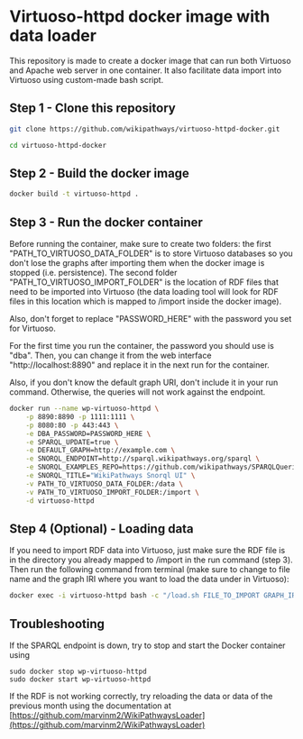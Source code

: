 # Virtuoso-httpd docker image with data loader

This repository is made to create a docker image that can run both Virtuoso and Apache web server in one container. It also facilitate data import into Virtuoso using custom-made bash script.



## Step 1 - Clone this repository

```bash
git clone https://github.com/wikipathways/virtuoso-httpd-docker.git

cd virtuoso-httpd-docker
```



## Step 2 - Build the docker image

```bash
docker build -t virtuoso-httpd .
```



## Step 3 - Run the docker container

Before running the container, make sure to create two folders: the first "PATH_TO_VIRTUOSO_DATA_FOLDER" is to store Virtuoso databases so you don't lose the graphs after importing them when the docker image is stopped (i.e. persistence). The second folder "PATH_TO_VIRTUOSO_IMPORT_FOLDER" is the location of RDF files that need to be imported into Virtuoso (the data loading tool will look for RDF files in this location which is mapped to /import inside the docker image).

Also, don't forget to replace "PASSWORD_HERE" with the password you set for Virtuoso.

For the first time you run the container, the password you should use is "dba". Then, you can change it from the web interface "http://localhost:8890" and replace it in the next run for the container.

Also, if you don't know the default graph URI, don't include it in your run command. Otherwise, the queries will not work against the endpoint.

```bash
docker run --name wp-virtuoso-httpd \
    -p 8890:8890 -p 1111:1111 \
    -p 8080:80 -p 443:443 \
    -e DBA_PASSWORD=PASSWORD_HERE \
    -e SPARQL_UPDATE=true \
    -e DEFAULT_GRAPH=http://example.com \
    -e SNORQL_ENDPOINT=http://sparql.wikipathways.org/sparql \
    -e SNORQL_EXAMPLES_REPO=https://github.com/wikipathways/SPARQLQueries \
    -e SNORQL_TITLE="WikiPathways Snorql UI" \
    -v PATH_TO_VIRTUOSO_DATA_FOLDER:/data \
    -v PATH_TO_VIRTUOSO_IMPORT_FOLDER:/import \
    -d virtuoso-httpd
```



## Step 4 (Optional) - Loading data

If you need to import RDF data into Virtuoso, just make sure the RDF file is in the directory you already mapped to /import in the run command (step 3). Then run the following command from terminal (make sure to change to file name and the graph IRI where you want to load the data under in Virtuoso):

```bash
docker exec -i virtuoso-httpd bash -c "/load.sh FILE_TO_IMPORT GRAPH_IRI /data/load.log dba"
```

## Troubleshooting

If the SPARQL endpoint is down, try to stop and start the Docker container using
```
sudo docker stop wp-virtuoso-httpd
sudo docker start wp-virtuoso-httpd
```

If the RDF is not working correctly, try reloading the data or data of the previous month using the documentation at [https://github.com/marvinm2/WikiPathwaysLoader](https://github.com/marvinm2/WikiPathwaysLoader)

